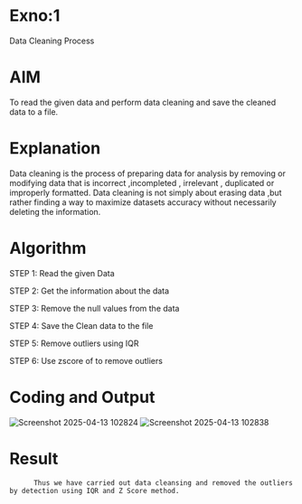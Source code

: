 # Exno:1
Data Cleaning Process

# AIM
To read the given data and perform data cleaning and save the cleaned data to a file.

# Explanation
Data cleaning is the process of preparing data for analysis by removing or modifying data that is incorrect ,incompleted , irrelevant , duplicated or improperly formatted. Data cleaning is not simply about erasing data ,but rather finding a way to maximize datasets accuracy without necessarily deleting the information.

# Algorithm
STEP 1: Read the given Data

STEP 2: Get the information about the data

STEP 3: Remove the null values from the data

STEP 4: Save the Clean data to the file

STEP 5: Remove outliers using IQR

STEP 6: Use zscore of to remove outliers

# Coding and Output
            
![Screenshot 2025-04-13 102824](https://github.com/user-attachments/assets/d4a9f1fa-d059-446f-a1e0-9a624516bf4c)
![Screenshot 2025-04-13 102838](https://github.com/user-attachments/assets/455ced41-5285-4f3c-8d97-74bdd878008f)


# Result
          Thus we have carried out data cleansing and removed the outliers by detection using IQR and Z Score method.
